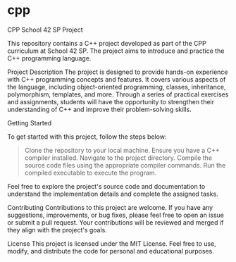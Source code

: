 # cpp

CPP School 42 SP Project

This repository contains a C++ project developed as part of the CPP curriculum at School 42 SP. The project aims to introduce and practice the C++ programming language.

Project Description
The project is designed to provide hands-on experience with C++ programming concepts and features. It covers various aspects of the language, including object-oriented programming, classes, inheritance, polymorphism, templates, and more. Through a series of practical exercises and assignments, students will have the opportunity to strengthen their understanding of C++ and improve their problem-solving skills.

Getting Started

To get started with this project, follow the steps below:

> Clone the repository to your local machine.
> Ensure you have a C++ compiler installed.
> Navigate to the project directory.
> Compile the source code files using the appropriate compiler commands.
> Run the compiled executable to execute the program.

Feel free to explore the project's source code and documentation to understand the implementation details and complete the assigned tasks.

Contributing
Contributions to this project are welcome. If you have any suggestions, improvements, or bug fixes, please feel free to open an issue or submit a pull request. Your contributions will be reviewed and merged if they align with the project's goals.

License
This project is licensed under the MIT License. Feel free to use, modify, and distribute the code for personal and educational purposes.
